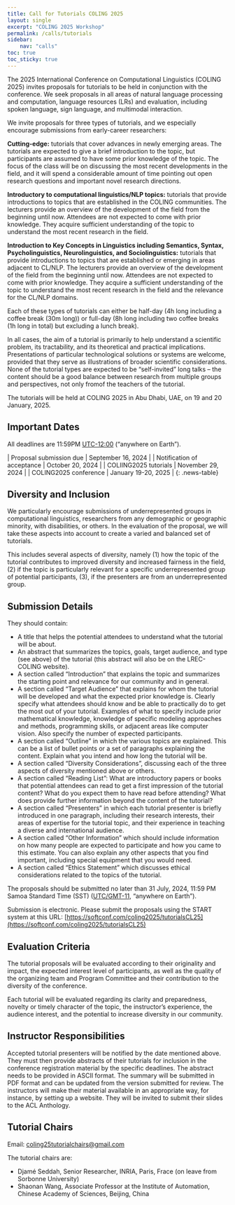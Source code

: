 ```yaml
---
title: Call for Tutorials COLING 2025
layout: single
excerpt: "COLING 2025 Workshop"
permalink: /calls/tutorials
sidebar: 
    nav: "calls"
toc: true
toc_sticky: true
---
```


The 2025 International Conference on Computational Linguistics (COLING 2025) invites proposals for tutorials to be held in conjunction with the conference. We seek proposals in all areas of natural language processing and computation, language resources (LRs) and evaluation, including spoken language, sign language, and multimodal interaction.

We invite proposals for three types of tutorials, and we especially encourage submissions from early-career researchers:

**Cutting-edge:** tutorials that cover advances in newly emerging areas. The tutorials are expected to give a brief introduction to the topic, but participants are assumed to have some prior knowledge of the topic. The focus of the class will be on discussing the most recent developments in the field, and it will spend a considerable amount of time pointing out open research questions and important novel research directions.

**Introductory to computational linguistics/NLP topics:** tutorials that provide introductions to topics that are established in the COLING communities. The lecturers provide an overview of the development of the field from the beginning until now. Attendees are not expected to come with prior knowledge. They acquire sufficient understanding of the topic to understand the most recent research in the field.

**Introduction to Key Concepts in Linguistics including Semantics, Syntax, Psycholinguistics, Neurolinguistics, and Sociolinguistics:** tutorials that provide introductions to topics that are established or emerging in areas adjacent to CL/NLP. The lecturers provide an overview of the development of the field from the beginning until now. Attendees are not expected to come with prior knowledge. They acquire a sufficient understanding of the topic to understand the most recent research in the field and the relevance for the CL/NLP domains.

Each of these types of tutorials can either be half-day (4h long including a coffee break (30m long)) or full-day (8h long including two coffee breaks (1h long in total) but excluding a lunch break).

In all cases, the aim of a tutorial is primarily to help understand a scientific problem, its tractability, and its theoretical and practical implications. Presentations of particular technological solutions or systems are welcome, provided that they serve as illustrations of broader scientific considerations. None of the tutorial types are expected to be “self-invited” long talks – the content should be a good balance between research from multiple groups and perspectives, not only fromof the teachers of the tutorial.

The tutorials will be held at COLING 2025 in Abu Dhabi, UAE, on 19 and 20 January, 2025.

## Important Dates

All deadlines are 11:59PM [UTC-12:00](https://www.timeanddate.com/time/zone/timezone/utc-12) (“anywhere on Earth”).

<style>
.news-table { font-size: .9em; table-layout: fixed; text-align: left; }
.news-table tr td:nth-child(1) { font-weight: bold; width: 80em; }
.news-table tr td:nth-child(2) { width: 55em; }
</style>

| Proposal submission due | September 16, 2024 |
| Notification of acceptance | October 20, 2024 |
| COLIING2025 tutorials | November 29, 2024 |
| COLING2025 conference | January 19-20, 2025 |
{: .news-table}

## Diversity and Inclusion

We particularly encourage submissions of underrepresented groups in computational linguistics, researchers from any demographic or geographic minority, with disabilities, or others. In the evaluation of the proposal, we will take these aspects into account to create a varied and balanced set of tutorials.

This includes several aspects of diversity, namely (1) how the topic of the tutorial contributes to improved diversity and increased fairness in the field, (2) if the topic is particularly relevant for a specific underrepresented group of potential participants, (3), if the presenters are from an underrepresented group.

## Submission Details

They should contain:
- A title that helps the potential attendees to understand what the tutorial will be about.
- An abstract that summarizes the topics, goals, target audience, and type (see above) of the tutorial (this abstract will also be on the LREC-COLING website).
- A section called “Introduction” that explains the topic and summarizes the starting point and relevance for our community and in general.
- A section called “Target Audience” that explains for whom the tutorial will be developed and what the expected prior knowledge is. Clearly specify what attendees should know and be able to practically do to get the most out of your tutorial. Examples of what to specify include prior mathematical knowledge, knowledge of specific modeling approaches and methods, programming skills, or adjacent areas like computer vision. Also specify the number of expected participants.
- A section called “Outline” in which the various topics are explained. This can be a list of bullet points or a set of paragraphs explaining the content. Explain what you intend and how long the tutorial will be.
- A section called “Diversity Considerations”, discussing each of the three aspects of diversity mentioned above or others.
- A section called “Reading List”: What are introductory papers or books that potential attendees can read to get a first impression of the tutorial content? What do you expect them to have read before attending? What does provide further information beyond the content of the tutorial?
- A section called “Presenters” in which each tutorial presenter is briefly introduced in one paragraph, including their research interests, their areas of expertise for the tutorial topic, and their experience in teaching a diverse and international audience.
- A section called “Other Information” which should include information on how many people are expected to participate and how you came to this estimate. You can also explain any other aspects that you find important, including special equipment that you would need.
- A section called “Ethics Statement” which discusses ethical considerations related to the topics of the tutorial.

The proposals should be submitted no later than 31 July, 2024, 11:59 PM Samoa Standard Time (SST) ([UTC/GMT-11](https://www.timeanddate.com/time/zone/timezone/utc-11), “anywhere on Earth”).

Submission is electronic. Please submit the proposals using the START system at this URL: [https://softconf.com/coling2025/tutorialsCL25](https://softconf.com/coling2025/tutorialsCL25)


## Evaluation Criteria

The tutorial proposals will be evaluated according to their originality and impact, the expected interest level of participants, as well as the quality of the organizing team and Program Committee and their contribution to the diversity of the conference.

Each tutorial will be evaluated regarding its clarity and preparedness, novelty or timely character of the topic, the instructor’s experience, the audience interest, and the potential to increase diversity in our community.

## Instructor Responsibilities

Accepted tutorial presenters will be notified by the date mentioned above. They must then provide abstracts of their tutorials for inclusion in the conference registration material by the specific deadlines. The abstract needs to be provided in ASCII format. The summary will be submitted in PDF format and can be updated from the version submitted for review. The instructors will make their material available in an appropriate way, for instance, by setting up a website. They will be invited to submit their slides to the ACL Anthology.

## Tutorial Chairs

Email: [coling25tutorialchairs@gmail.com](mailto:coling25tutorialchairs@gmail.com)

The tutorial chairs are:

- Djamé Seddah, Senior Researcher, INRIA, Paris, Frace  (on leave from Sorbonne University)
- Shaonan Wang, Associate Professor at the Institute of Automation, Chinese Academy of Sciences, Beijing, China